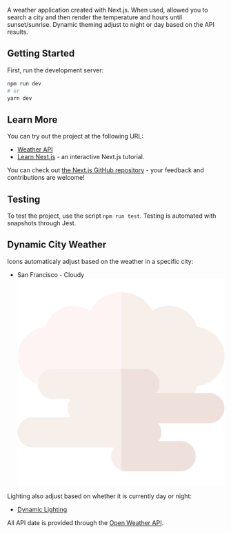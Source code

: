 A weather application created with Next.js. When used, allowed you to search a city and then render the temperature and hours until sunset/sunrise. Dynamic theming adjust to night or day based on the API results.

## Getting Started

First, run the development server:

```bash
npm run dev
# or
yarn dev
```

## Learn More

You can try out the project at the following URL:

- [Weather API](https://weather-api-dynamic.netlify.app/)
- [Learn Next.js](https://nextjs.org/learn) - an interactive Next.js tutorial.

You can check out [the Next.js GitHub repository](https://github.com/vercel/next.js/) - your feedback and contributions are welcome!

## Testing

To test the project, use the script `npm run test`. Testing is automated with snapshots through Jest.

## Dynamic City Weather

Icons automaticaly adjust based on the weather in a specific city:

- San Francisco - Cloudy
![San Francisco](https://github.com/matthewfee/weather/blob/main/public/icons/50d.png?raw=true)

Lighting also adjust based on whether it is currently day or night:

- [Dynamic Lighting](https://imgur.com/a/eLTJMEu)

All API date is provided through the [Open Weather API](https://openweathermap.org/api).
